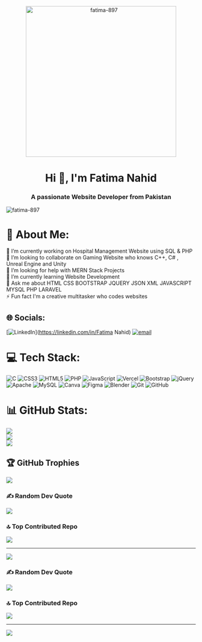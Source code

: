 <p align="center"> <img height="400px" src="https://i.pinimg.com/736x/d7/63/e0/d763e03e87e9ae7841ff5990c299dd5e.jpg" alt="fatima-897" /> </p>
<h1 align="center">Hi 👋, I'm Fatima Nahid</h1>
<h3 align="center">A passionate Website Developer from Pakistan</h3>

<p align="left"> <img src="https://komarev.com/ghpvc/?username=fatima-897&label=Profile%20views&color=0e75b6&style=flat" alt="fatima-897" /> </p>


# 💫 About Me:
🔭 I’m currently working on Hospital Management Website using SQL & PHP<br>👯 I’m looking to collaborate on Gaming Website who knows C++,  C# , Unreal Engine and Unity<br>🤝 I’m looking for help with MERN Stack Projects<br>🌱 I’m currently learning Website Development<br>💬 Ask me about HTML CSS BOOTSTRAP JQUERY JSON XML JAVASCRIPT MYSQL PHP LARAVEL<br>⚡ Fun fact I'm a creative multitasker who codes websites


## 🌐 Socials:
[![LinkedIn](https://img.shields.io/badge/LinkedIn-%230077B5.svg?logo=linkedin&logoColor=white)](https://linkedin.com/in/Fatima Nahid) [![email](https://img.shields.io/badge/Email-D14836?logo=gmail&logoColor=white)](mailto:fatimanahid341@gmail.com) 

# 💻 Tech Stack:
![C](https://img.shields.io/badge/c-%2300599C.svg?style=flat-square&logo=c&logoColor=white) ![CSS3](https://img.shields.io/badge/css3-%231572B6.svg?style=flat-square&logo=css3&logoColor=white) ![HTML5](https://img.shields.io/badge/html5-%23E34F26.svg?style=flat-square&logo=html5&logoColor=white) ![PHP](https://img.shields.io/badge/php-%23777BB4.svg?style=flat-square&logo=php&logoColor=white) ![JavaScript](https://img.shields.io/badge/javascript-%23323330.svg?style=flat-square&logo=javascript&logoColor=%23F7DF1E) ![Vercel](https://img.shields.io/badge/vercel-%23000000.svg?style=flat-square&logo=vercel&logoColor=white) ![Bootstrap](https://img.shields.io/badge/bootstrap-%238511FA.svg?style=flat-square&logo=bootstrap&logoColor=white) ![jQuery](https://img.shields.io/badge/jquery-%230769AD.svg?style=flat-square&logo=jquery&logoColor=white) ![Apache](https://img.shields.io/badge/apache-%23D42029.svg?style=flat-square&logo=apache&logoColor=white) ![MySQL](https://img.shields.io/badge/mysql-4479A1.svg?style=flat-square&logo=mysql&logoColor=white) ![Canva](https://img.shields.io/badge/Canva-%2300C4CC.svg?style=flat-square&logo=Canva&logoColor=white) ![Figma](https://img.shields.io/badge/figma-%23F24E1E.svg?style=flat-square&logo=figma&logoColor=white) ![Blender](https://img.shields.io/badge/blender-%23F5792A.svg?style=flat-square&logo=blender&logoColor=white) ![Git](https://img.shields.io/badge/git-%23F05033.svg?style=flat-square&logo=git&logoColor=white) ![GitHub](https://img.shields.io/badge/github-%23121011.svg?style=flat-square&logo=github&logoColor=white)
# 📊 GitHub Stats:
![](https://github-readme-stats.vercel.app/api?username=fatima-897&theme=solarized-light&hide_border=false&include_all_commits=false&count_private=false)<br/>
![](https://nirzak-streak-stats.vercel.app/?user=fatima-897&theme=solarized-light&hide_border=false)<br/>
![](https://github-readme-stats.vercel.app/api/top-langs/?username=fatima-897&theme=solarized-light&hide_border=false&include_all_commits=false&count_private=false&layout=compact)

## 🏆 GitHub Trophies
![](https://github-profile-trophy.vercel.app/?username=fatima-897&theme=darcula&no-frame=false&no-bg=false&margin-w=4)

### ✍️ Random Dev Quote
![](https://quotes-github-readme.vercel.app/api?type=horizontal&theme=gruvbox)

### 🔝 Top Contributed Repo
![](https://github-contributor-stats.vercel.app/api?username=fatima-897&limit=5&theme=transparent&combine_all_yearly_contributions=true)

---
[![](https://visitcount.itsvg.in/api?id=fatima-897&icon=0&color=12)](https://visitcount.itsvg.in)

<!-- Proudly created with GPRM ( https://gprm.itsvg.in ) -->

### ✍️ Random Dev Quote
![](https://quotes-github-readme.vercel.app/api?type=horizontal&theme=radical)

### 🔝 Top Contributed Repo
![](https://github-contributor-stats.vercel.app/api?username=fatima-897&limit=5&theme=dark&combine_all_yearly_contributions=true)

---
[![](https://visitcount.itsvg.in/api?id=fatima-897&icon=0&color=0)](https://visitcount.itsvg.in)

<!-- Proudly created with GPRM ( https://gprm.itsvg.in ) -->
